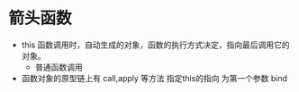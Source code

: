 # 箭头函数

- this
   函数调用时，自动生成的对象，函数的执行方式决定，指向最后调用它的对象。
   - 普通函数调用
- 函数对象的原型链上有 call,apply 等方法 指定this的指向 为第一个参数 
bind